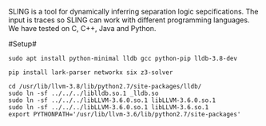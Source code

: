 SLING is a tool for dynamically inferring separation logic sepcifications. The input is traces so SLING can work with different programming languages. We have tested on C, C++, Java and Python. 

#Setup#


```shell
sudo apt install python-minimal lldb gcc python-pip lldb-3.8-dev 

pip install lark-parser networkx six z3-solver

cd /usr/lib/llvm-3.8/lib/python2.7/site-packages/lldb/
sudo ln -sf ../../../liblldb.so.1 _lldb.so
sudo ln -sf ../../../libLLVM-3.6.0.so.1 libLLVM-3.6.0.so.1
sudo ln -sf ../../../libLLVM-3.6.0.so.1 libLLVM-3.6.so.1
export PYTHONPATH='/usr/lib/llvm-3.6/lib/python2.7/site-packages'
```
